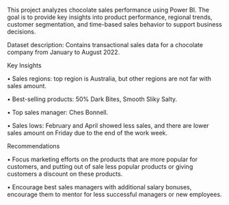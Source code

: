 This project analyzes chocolate sales performance using Power BI. The goal is to provide key insights into product performance, regional trends, customer segmentation, and time-based sales behavior to support business decisions.

Dataset description: Contains transactional sales data for a chocolate company from January to August 2022.

Key Insights


•	Sales regions: top region is Australia, but other regions are not far with sales amount.

•	Best-selling products: 50% Dark Bites, Smooth Sliky Salty.

•	Top sales manager: Ches Bonnell.

•	Sales lows: February and April showed less sales, and there are lower sales amount on Friday due to the end of the work week.

Recommendations


•	Focus marketing efforts on the products that are more popular for customers, and putting out of sale less popular products or giving customers a discount on these products.

•	Encourage best sales managers with additional salary bonuses, encourage them to mentor for less successful managers or new employees.
